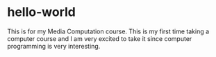 # hello-world
This is for my Media Computation course.
This is my first time taking a computer course and I am very excited to take it since computer programming is very interesting.
